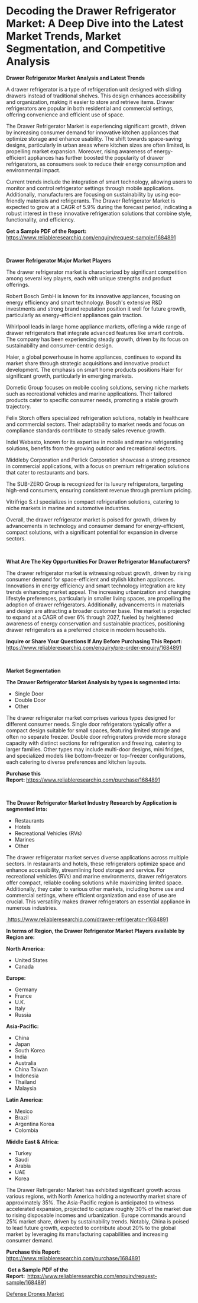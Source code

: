<p><h1>Decoding the Drawer Refrigerator Market: A Deep Dive into the Latest Market Trends, Market Segmentation, and Competitive Analysis</h1></p><p><strong>Drawer Refrigerator Market Analysis and Latest Trends</strong></p>
<p><p>A drawer refrigerator is a type of refrigeration unit designed with sliding drawers instead of traditional shelves. This design enhances accessibility and organization, making it easier to store and retrieve items. Drawer refrigerators are popular in both residential and commercial settings, offering convenience and efficient use of space.</p><p>The Drawer Refrigerator Market is experiencing significant growth, driven by increasing consumer demand for innovative kitchen appliances that optimize storage and enhance usability. The shift towards space-saving designs, particularly in urban areas where kitchen sizes are often limited, is propelling market expansion. Moreover, rising awareness of energy-efficient appliances has further boosted the popularity of drawer refrigerators, as consumers seek to reduce their energy consumption and environmental impact.</p><p>Current trends include the integration of smart technology, allowing users to monitor and control refrigerator settings through mobile applications. Additionally, manufacturers are focusing on sustainability by using eco-friendly materials and refrigerants. The Drawer Refrigerator Market is expected to grow at a CAGR of 5.9% during the forecast period, indicating a robust interest in these innovative refrigeration solutions that combine style, functionality, and efficiency.</p></p>
<p><strong>Get a Sample PDF of the Report:&nbsp;</strong> <a href="https://www.reliableresearchiq.com/enquiry/request-sample/1684891?utm_campaign=2200&utm_medium=2&utm_source=Github&utm_content=ia&utm_term=23022025&utm_id=drawer-refrigerator">https://www.reliableresearchiq.com/enquiry/request-sample/1684891</a></p>
<p>&nbsp;</p>
<p><strong>Drawer Refrigerator Major Market Players</strong></p>
<p><p>The drawer refrigerator market is characterized by significant competition among several key players, each with unique strengths and product offerings. </p><p>Robert Bosch GmbH is known for its innovative appliances, focusing on energy efficiency and smart technology. Bosch's extensive R&D investments and strong brand reputation position it well for future growth, particularly as energy-efficient appliances gain traction.</p><p>Whirlpool leads in large home appliance markets, offering a wide range of drawer refrigerators that integrate advanced features like smart controls. The company has been experiencing steady growth, driven by its focus on sustainability and consumer-centric design.</p><p>Haier, a global powerhouse in home appliances, continues to expand its market share through strategic acquisitions and innovative product development. The emphasis on smart home products positions Haier for significant growth, particularly in emerging markets.</p><p>Dometic Group focuses on mobile cooling solutions, serving niche markets such as recreational vehicles and marine applications. Their tailored products cater to specific consumer needs, promoting a stable growth trajectory.</p><p>Felix Storch offers specialized refrigeration solutions, notably in healthcare and commercial sectors. Their adaptability to market needs and focus on compliance standards contribute to steady sales revenue growth.</p><p>Indel Webasto, known for its expertise in mobile and marine refrigerating solutions, benefits from the growing outdoor and recreational sectors. </p><p>Middleby Corporation and Perlick Corporation showcase a strong presence in commercial applications, with a focus on premium refrigeration solutions that cater to restaurants and bars.</p><p>The SUB-ZERO Group is recognized for its luxury refrigerators, targeting high-end consumers, ensuring consistent revenue through premium pricing.</p><p>Vitrifrigo S.r.l specializes in compact refrigeration solutions, catering to niche markets in marine and automotive industries.</p><p>Overall, the drawer refrigerator market is poised for growth, driven by advancements in technology and consumer demand for energy-efficient, compact solutions, with a significant potential for expansion in diverse sectors.</p></p>
<p>&nbsp;</p>
<p><strong>What Are The Key Opportunities For Drawer Refrigerator Manufacturers?</strong></p>
<p><p>The drawer refrigerator market is witnessing robust growth, driven by rising consumer demand for space-efficient and stylish kitchen appliances. Innovations in energy efficiency and smart technology integration are key trends enhancing market appeal. The increasing urbanization and changing lifestyle preferences, particularly in smaller living spaces, are propelling the adoption of drawer refrigerators. Additionally, advancements in materials and design are attracting a broader customer base. The market is projected to expand at a CAGR of over 6% through 2027, fueled by heightened awareness of energy conservation and sustainable practices, positioning drawer refrigerators as a preferred choice in modern households.</p></p>
<p><strong>Inquire or Share Your Questions If Any Before Purchasing This Report:</strong> <a href="https://www.reliableresearchiq.com/enquiry/pre-order-enquiry/1684891?utm_campaign=2200&utm_medium=2&utm_source=Github&utm_content=ia&utm_term=23022025&utm_id=drawer-refrigerator">https://www.reliableresearchiq.com/enquiry/pre-order-enquiry/1684891</a></p>
<p>&nbsp;</p>
<p><strong>Market Segmentation</strong></p>
<p><strong>The Drawer Refrigerator Market Analysis by types is segmented into:</strong></p>
<p><ul><li>Single Door</li><li>Double Door</li><li>Other</li></ul></p>
<p><p>The drawer refrigerator market comprises various types designed for different consumer needs. Single door refrigerators typically offer a compact design suitable for small spaces, featuring limited storage and often no separate freezer. Double door refrigerators provide more storage capacity with distinct sections for refrigeration and freezing, catering to larger families. Other types may include multi-door designs, mini fridges, and specialized models like bottom-freezer or top-freezer configurations, each catering to diverse preferences and kitchen layouts.</p></p>
<p><strong>Purchase this Report:&nbsp;</strong><a href="https://www.reliableresearchiq.com/purchase/1684891?utm_campaign=2200&utm_medium=2&utm_source=Github&utm_content=ia&utm_term=23022025&utm_id=drawer-refrigerator">https://www.reliableresearchiq.com/purchase/1684891</a></p>
<p>&nbsp;</p>
<p><strong>The Drawer Refrigerator Market Industry Research by Application is segmented into:</strong></p>
<p><ul><li>Restaurants</li><li>Hotels</li><li>Recreational Vehicles (RVs)</li><li>Marines</li><li>Other</li></ul></p>
<p><p>The drawer refrigerator market serves diverse applications across multiple sectors. In restaurants and hotels, these refrigerators optimize space and enhance accessibility, streamlining food storage and service. For recreational vehicles (RVs) and marine environments, drawer refrigerators offer compact, reliable cooling solutions while maximizing limited space. Additionally, they cater to various other markets, including home use and commercial settings, where efficient organization and ease of use are crucial. This versatility makes drawer refrigerators an essential appliance in numerous industries.</p></p>
<p><a href="https://www.reliableresearchiq.com/drawer-refrigerator-r1684891?utm_campaign=2200&utm_medium=2&utm_source=Github&utm_content=ia&utm_term=23022025&utm_id=drawer-refrigerator">&nbsp;https://www.reliableresearchiq.com/drawer-refrigerator-r1684891</a></p>
<p><strong>In terms of Region, the Drawer Refrigerator Market Players available by Region are:</strong></p>
<p>
    <p> <strong> North America: </strong>
        <ul>
            <li>United States</li>
            <li>Canada</li>
        </ul>
        </p> 
    <p> <strong> Europe: </strong>
        <ul>
            <li>Germany</li>
            <li>France</li>
            <li>U.K.</li>
            <li>Italy</li>
            <li>Russia</li>
        </ul>
        </p> 
    <p> <strong> Asia-Pacific: </strong>
        <ul>
            <li>China</li>
            <li>Japan</li>
            <li>South Korea</li>
            <li>India</li>
            <li>Australia</li>
            <li>China Taiwan</li>
            <li>Indonesia</li>
            <li>Thailand</li>
            <li>Malaysia</li>
        </ul>
        </p> 
    <p> <strong> Latin America: </strong>
        <ul>
            <li>Mexico</li>
            <li>Brazil</li>
            <li>Argentina Korea</li>
            <li>Colombia</li>
        </ul>
        </p> 
    <p> <strong> Middle East & Africa: </strong>
        <ul>
            <li>Turkey</li>
            <li>Saudi</li>
            <li>Arabia</li>
            <li>UAE</li>
            <li>Korea</li>
        </ul>
    </p>
    </p>
<p><p>The Drawer Refrigerator Market has exhibited significant growth across various regions, with North America holding a noteworthy market share of approximately 35%. The Asia-Pacific region is anticipated to witness accelerated expansion, projected to capture roughly 30% of the market due to rising disposable incomes and urbanization. Europe commands around 25% market share, driven by sustainability trends. Notably, China is poised to lead future growth, expected to contribute about 20% to the global market by leveraging its manufacturing capabilities and increasing consumer demand.</p></p>
<p><strong>Purchase this Report: </strong><a href="https://www.reliableresearchiq.com/purchase/1684891?utm_campaign=2200&utm_medium=2&utm_source=Github&utm_content=ia&utm_term=23022025&utm_id=drawer-refrigerator">https://www.reliableresearchiq.com/purchase/1684891</a></p>
<p>&nbsp;<strong>Get a Sample PDF of the Report:&nbsp;&nbsp;</strong><a href="https://www.reliableresearchiq.com/enquiry/request-sample/1684891?utm_campaign=2200&utm_medium=2&utm_source=Github&utm_content=ia&utm_term=23022025&utm_id=drawer-refrigerator">https://www.reliableresearchiq.com/enquiry/request-sample/1684891</a></p>
<p><strong></strong></p>
<p><p><a href="https://github.com/shondapmbau/Market-Research-Report-List-1/blob/main/defense-drones-market.md?utm_campaign=2200&utm_medium=2&utm_source=Github&utm_content=ia&utm_term=23022025&utm_id=drawer-refrigerator">Defense Drones Market</a></p></p>